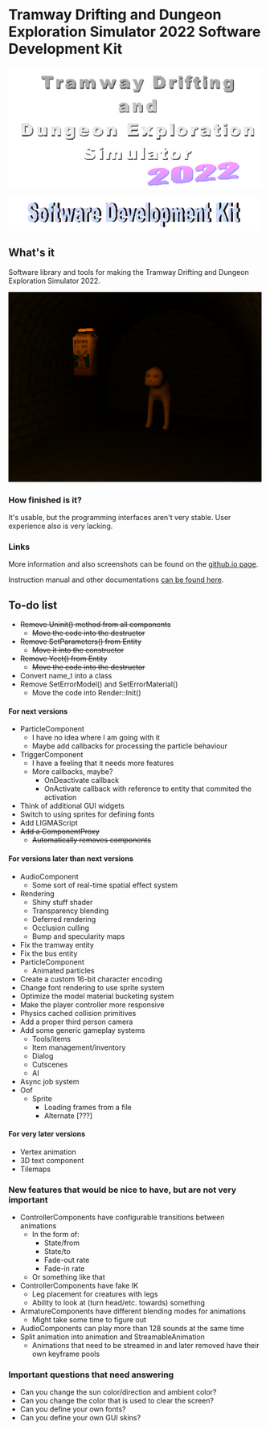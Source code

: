 # Tramway Drifting and Dungeon Exploration Simulator 2022 Software Development Kit

![Tramway Drifting and Dungeon Exploration Simulator 2022 logo](/docs/logo.gif)

![Software Development Kit logo](/docs/devkit.gif)

## What's it

Software library and tools for making the Tramway Drifting and Dungeon Exploration Simulator 2022.

![Software Development Kit logo](/docs/screen11.png)

### How finished is it?

It's usable, but the programming interfaces aren't very stable. User experience also is very lacking.

### Links

More information and also screenshots can be found on the [github.io page](https://racenis.github.io/tram-sdk/). 

Instruction manual and other documentations [can be found here](https://racenis.github.io/tram-sdk/manual/). 

## To-do list

- ~~Remove Uninit() method from all components~~
	- ~~Move the code into the destructor~~
- ~~Remove SetParameters() from Entity~~
	- ~~Move it into the constructor~~
- ~~Remove Yeet() from Entity~~
	- ~~Move the code into the destructor~~
- Convert name_t into a class
- Remove SetErrorModel() and SetErrorMaterial()
	- Move the code into Render::Init()

#### For next versions
- ParticleComponent
	- I have no idea where I am going with it
	- Maybe add callbacks for processing the particle behaviour
- TriggerComponent
	- I have a feeling that it needs more features
	- More callbacks, maybe?
		- OnDeactivate callback
		- OnActivate callback with reference to entity that commited the activation
- Think of additional GUI widgets
- Switch to using sprites for defining fonts
- Add LIGMAScript
- ~~Add a ComponentProxy~~
	- ~~Automatically removes components~~


#### For versions later than next versions
- AudioComponent
	- Some sort of real-time spatial effect system
- Rendering
	- Shiny stuff shader
	- Transparency blending
	- Deferred rendering
	- Occlusion culling
	- Bump and specularity maps
- Fix the tramway entity
- Fix the bus entity
- ParticleComponent
	- Animated particles
- Create a custom 16-bit character encoding
- Change font rendering to use sprite system
- Optimize the model material bucketing system
- Make the player controller more responsive
- Physics cached collision primitives
- Add a proper third person camera 
- Add some generic gameplay systems
	- Tools/items
	- Item management/inventory
	- Dialog
	- Cutscenes
	- AI
- Async job system
- Oof
	- Sprite
		- Loading frames from a file
		- Alternate [???]


#### For very later versions
- Vertex animation
- 3D text component
- Tilemaps

### New features that would be nice to have, but are not very important
- ControllerComponents have configurable transitions between animations
	- In the form of:
		- State/from
		- State/to
		- Fade-out rate
		- Fade-in rate
	- Or something like that
- ControllerComponents have fake IK
	- Leg placement for creatures with legs
	- Ability to look at (turn head/etc. towards) something
- ArmatureComponents have different blending modes for animations
	- Might take some time to figure out
- AudioComponents can play more than 128 sounds at the same time
- Split animation into animation and StreamableAnimation
	- Animations that need to be streamed in and later removed have their own keyframe pools

### Important questions that need answering
- Can you change the sun color/direction and ambient color?
- Can you change the color that is used to clear the screen?
- Can you define your own fonts?
- Can you define your own GUI skins?
